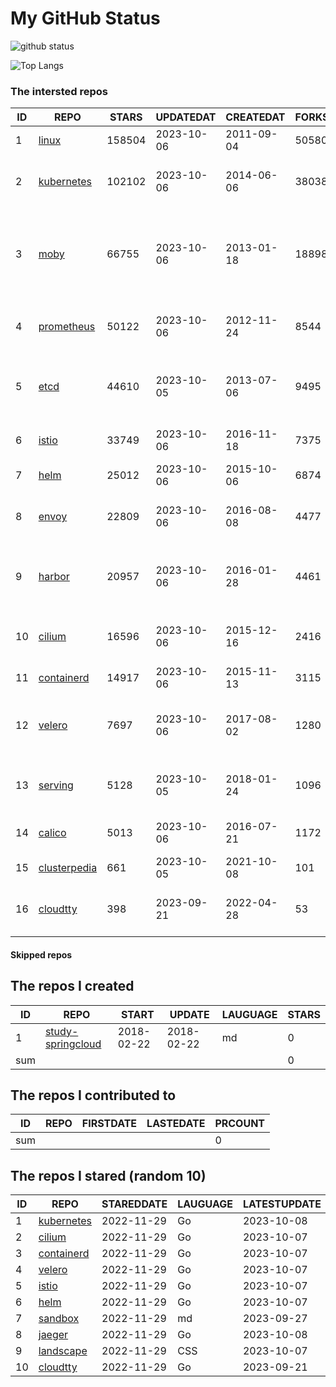 # My GitHub Status

<img src="https://github-readme-stats-1.yihong0618.vercel.app/api?username=daoqingniu&show_icons=true&&&hide_title=true&count_private=true" alt="github status" />

![Top Langs](https://github-readme-stats-1.yihong0618.vercel.app/api/top-langs/?username=daoqingniu&layout=compact)

<!--START_SECTION:github_repos-->
### The intersted repos
| ID |                              REPO                               | STARS  | UPDATEDAT  | CREATEDAT  | FORKSCOUNT |                                              DESCRIPTIONS                                              |
|----|-----------------------------------------------------------------|--------|------------|------------|------------|--------------------------------------------------------------------------------------------------------|
|  1 | [linux](https://github.com/torvalds/linux)                      | 158504 | 2023-10-06 | 2011-09-04 |      50580 | Linux kernel source tree                                                                               |
|  2 | [kubernetes](https://github.com/kubernetes/kubernetes)          | 102102 | 2023-10-06 | 2014-06-06 |      38038 | Production-Grade Container Scheduling and Management                                                   |
|  3 | [moby](https://github.com/moby/moby)                            |  66755 | 2023-10-06 | 2013-01-18 |      18898 | Moby Project - a collaborative project for the container ecosystem to assemble container-based systems |
|  4 | [prometheus](https://github.com/prometheus/prometheus)          |  50122 | 2023-10-06 | 2012-11-24 |       8544 | The Prometheus monitoring system and time series database.                                             |
|  5 | [etcd](https://github.com/etcd-io/etcd)                         |  44610 | 2023-10-05 | 2013-07-06 |       9495 | Distributed reliable key-value store for the most critical data of a distributed system                |
|  6 | [istio](https://github.com/istio/istio)                         |  33749 | 2023-10-06 | 2016-11-18 |       7375 | Connect, secure, control, and observe services.                                                        |
|  7 | [helm](https://github.com/helm/helm)                            |  25012 | 2023-10-06 | 2015-10-06 |       6874 | The Kubernetes Package Manager                                                                         |
|  8 | [envoy](https://github.com/envoyproxy/envoy)                    |  22809 | 2023-10-06 | 2016-08-08 |       4477 | Cloud-native high-performance edge/middle/service proxy                                                |
|  9 | [harbor](https://github.com/goharbor/harbor)                    |  20957 | 2023-10-06 | 2016-01-28 |       4461 | An open source trusted cloud native registry project that stores, signs, and scans content.            |
| 10 | [cilium](https://github.com/cilium/cilium)                      |  16596 | 2023-10-06 | 2015-12-16 |       2416 | eBPF-based Networking, Security, and Observability                                                     |
| 11 | [containerd](https://github.com/containerd/containerd)          |  14917 | 2023-10-06 | 2015-11-13 |       3115 | An open and reliable container runtime                                                                 |
| 12 | [velero](https://github.com/vmware-tanzu/velero)                |   7697 | 2023-10-06 | 2017-08-02 |       1280 | Backup and migrate Kubernetes applications and their persistent volumes                                |
| 13 | [serving](https://github.com/knative/serving)                   |   5128 | 2023-10-05 | 2018-01-24 |       1096 | Kubernetes-based, scale-to-zero, request-driven compute                                                |
| 14 | [calico](https://github.com/projectcalico/calico)               |   5013 | 2023-10-06 | 2016-07-21 |       1172 | Cloud native networking and network security                                                           |
| 15 | [clusterpedia](https://github.com/clusterpedia-io/clusterpedia) |    661 | 2023-10-05 | 2021-10-08 |        101 | The Encyclopedia of Kubernetes clusters                                                                |
| 16 | [cloudtty](https://github.com/cloudtty/cloudtty)                |    398 | 2023-09-21 | 2022-04-28 |         53 | A Friendly Kubernetes CloudShell (Web Terminal) !                                                      |



#### Skipped repos
<!--END_SECTION:github_repos-->

<!--START_SECTION:my_github-->
## The repos I created
| ID  |                                 REPO                                 |   START    |   UPDATE   | LAUGUAGE | STARS |
|-----|----------------------------------------------------------------------|------------|------------|----------|-------|
|   1 | [study-springcloud](https://github.com/daoqingniu/study-springcloud) | 2018-02-22 | 2018-02-22 | md       |     0 |
| sum |                                                                      |            |            |          |     0 |

## The repos I contributed to
| ID  | REPO | FIRSTDATE | LASTEDATE | PRCOUNT |
|-----|------|-----------|-----------|---------|
| sum |      |           |           |       0 |

## The repos I stared (random 10)
| ID |                          REPO                          | STAREDDATE | LAUGUAGE | LATESTUPDATE |
|----|--------------------------------------------------------|------------|----------|--------------|
|  1 | [kubernetes](https://github.com/kubernetes/kubernetes) | 2022-11-29 | Go       | 2023-10-08   |
|  2 | [cilium](https://github.com/cilium/cilium)             | 2022-11-29 | Go       | 2023-10-07   |
|  3 | [containerd](https://github.com/containerd/containerd) | 2022-11-29 | Go       | 2023-10-07   |
|  4 | [velero](https://github.com/vmware-tanzu/velero)       | 2022-11-29 | Go       | 2023-10-07   |
|  5 | [istio](https://github.com/istio/istio)                | 2022-11-29 | Go       | 2023-10-07   |
|  6 | [helm](https://github.com/helm/helm)                   | 2022-11-29 | Go       | 2023-10-07   |
|  7 | [sandbox](https://github.com/cncf/sandbox)             | 2022-11-29 | md       | 2023-09-27   |
|  8 | [jaeger](https://github.com/jaegertracing/jaeger)      | 2022-11-29 | Go       | 2023-10-08   |
|  9 | [landscape](https://github.com/cncf/landscape)         | 2022-11-29 | CSS      | 2023-10-07   |
| 10 | [cloudtty](https://github.com/cloudtty/cloudtty)       | 2022-11-29 | Go       | 2023-09-21   |

<!--END_SECTION:my_github-->
